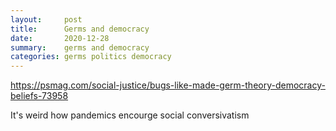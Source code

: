 ```yaml
---
layout:     post
title:      Germs and democracy
date:       2020-12-28
summary:    germs and democracy
categories: germs politics democracy
---
```

https://psmag.com/social-justice/bugs-like-made-germ-theory-democracy-beliefs-73958

It's weird how pandemics encourge social conversivatism

